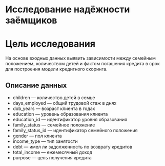 # Исследование надёжности заёмщиков

# Цель исследования
На основе входных данных выявить зависимости между семейным положением, количеством детей и фактом погашения кредита в срок для построения модели кредитного скоринга.
## Описание данных
- children — количество детей в семье
- days_employed — общий трудовой стаж в днях
- dob_years — возраст клиента в годах
- education — уровень образования клиента
- education_id — идентификатор уровня образования
- family_status — семейное положение
- family_status_id — идентификатор семейного положения
- gender — пол клиента
- income_type — тип занятости
- debt — имел ли задолженность по возврату кредитов
- total_income — ежемесячный доход
- purpose — цель получения кредита
